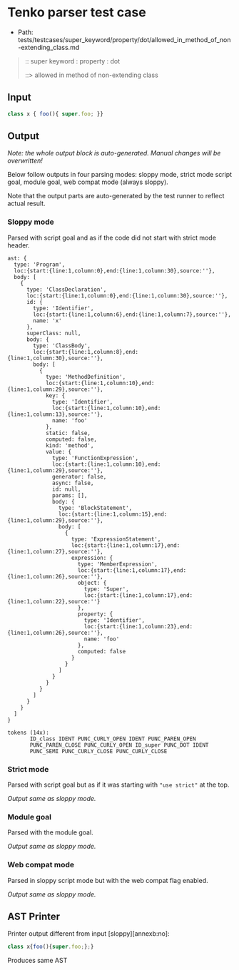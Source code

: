 # Tenko parser test case

- Path: tests/testcases/super_keyword/property/dot/allowed_in_method_of_non-extending_class.md

> :: super keyword : property : dot
>
> ::> allowed in method of non-extending class

## Input

`````js
class x { foo(){ super.foo; }}
`````

## Output

_Note: the whole output block is auto-generated. Manual changes will be overwritten!_

Below follow outputs in four parsing modes: sloppy mode, strict mode script goal, module goal, web compat mode (always sloppy).

Note that the output parts are auto-generated by the test runner to reflect actual result.

### Sloppy mode

Parsed with script goal and as if the code did not start with strict mode header.

`````
ast: {
  type: 'Program',
  loc:{start:{line:1,column:0},end:{line:1,column:30},source:''},
  body: [
    {
      type: 'ClassDeclaration',
      loc:{start:{line:1,column:0},end:{line:1,column:30},source:''},
      id: {
        type: 'Identifier',
        loc:{start:{line:1,column:6},end:{line:1,column:7},source:''},
        name: 'x'
      },
      superClass: null,
      body: {
        type: 'ClassBody',
        loc:{start:{line:1,column:8},end:{line:1,column:30},source:''},
        body: [
          {
            type: 'MethodDefinition',
            loc:{start:{line:1,column:10},end:{line:1,column:29},source:''},
            key: {
              type: 'Identifier',
              loc:{start:{line:1,column:10},end:{line:1,column:13},source:''},
              name: 'foo'
            },
            static: false,
            computed: false,
            kind: 'method',
            value: {
              type: 'FunctionExpression',
              loc:{start:{line:1,column:10},end:{line:1,column:29},source:''},
              generator: false,
              async: false,
              id: null,
              params: [],
              body: {
                type: 'BlockStatement',
                loc:{start:{line:1,column:15},end:{line:1,column:29},source:''},
                body: [
                  {
                    type: 'ExpressionStatement',
                    loc:{start:{line:1,column:17},end:{line:1,column:27},source:''},
                    expression: {
                      type: 'MemberExpression',
                      loc:{start:{line:1,column:17},end:{line:1,column:26},source:''},
                      object: {
                        type: 'Super',
                        loc:{start:{line:1,column:17},end:{line:1,column:22},source:''}
                      },
                      property: {
                        type: 'Identifier',
                        loc:{start:{line:1,column:23},end:{line:1,column:26},source:''},
                        name: 'foo'
                      },
                      computed: false
                    }
                  }
                ]
              }
            }
          }
        ]
      }
    }
  ]
}

tokens (14x):
       ID_class IDENT PUNC_CURLY_OPEN IDENT PUNC_PAREN_OPEN
       PUNC_PAREN_CLOSE PUNC_CURLY_OPEN ID_super PUNC_DOT IDENT
       PUNC_SEMI PUNC_CURLY_CLOSE PUNC_CURLY_CLOSE
`````

### Strict mode

Parsed with script goal but as if it was starting with `"use strict"` at the top.

_Output same as sloppy mode._

### Module goal

Parsed with the module goal.

_Output same as sloppy mode._

### Web compat mode

Parsed in sloppy script mode but with the web compat flag enabled.

_Output same as sloppy mode._

## AST Printer

Printer output different from input [sloppy][annexb:no]:

````js
class x{foo(){super.foo;};}
````

Produces same AST
